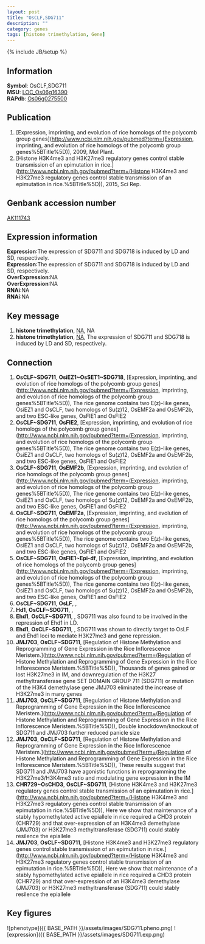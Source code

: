 ```yaml
---
layout: post
title: "OsCLF,SDG711"
description: ""
category: genes
tags: [histone trimethylation, Gene]
---
```

{% include JB/setup %}

## Information
__Symbol__: OsCLF,SDG711  
__MSU__: [LOC_Os06g16390](http://rice.plantbiology.msu.edu/cgi-bin/ORF_infopage.cgi?orf=LOC_Os06g16390)  
__RAPdb__: [Os06g0275500](http://rapdb.dna.affrc.go.jp/viewer/gbrowse_details/irgsp1?name=Os06g0275500)  

## Publication
1. [Expression, imprinting, and evolution of rice homologs of the polycomb group genes](http://www.ncbi.nlm.nih.gov/pubmed?term=(Expression, imprinting, and evolution of rice homologs of the polycomb group genes%5BTitle%5D)), 2009, Mol Plant.
2. [Histone H3K4me3 and H3K27me3 regulatory genes control stable transmission of an epimutation in rice.](http://www.ncbi.nlm.nih.gov/pubmed?term=(Histone H3K4me3 and H3K27me3 regulatory genes control stable transmission of an epimutation in rice.%5BTitle%5D)), 2015, Sci Rep.

## Genbank accession number
[AK111743](http://www.ncbi.nlm.nih.gov/nuccore/AK111743)

## Expression information
__Expression__:The expression of SDG711 and SDG718 is induced by LD and SD, respectively.  
__Expression__:The expression of SDG711 and SDG718 is induced by LD and SD, respectively.  
__OverExpression__:NA  
__OverExpression__:NA  
__RNAi__:NA  
__RNAi__:NA  

## Key message
1. __histone trimethylation__, [NA](http://www.ncbi.nlm.nih.gov/pubmed?term=(NA%5BTitle%5D)), NA
2. __histone trimethylation__, [NA](http://www.ncbi.nlm.nih.gov/pubmed?term=(NA%5BTitle%5D)), The expression of SDG711 and SDG718 is induced by LD and SD, respectively.

## Connection
1. __OsCLF~SDG711__, __OsiEZ1~OsSET1~SDG718__, [Expression, imprinting, and evolution of rice homologs of the polycomb group genes](http://www.ncbi.nlm.nih.gov/pubmed?term=(Expression, imprinting, and evolution of rice homologs of the polycomb group genes%5BTitle%5D)),  The rice genome contains two E(z)-like genes, OsiEZ1 and OsCLF, two homologs of Su(z)12, OsEMF2a and OsEMF2b, and two ESC-like genes, OsFIE1 and OsFIE2
2. __OsCLF~SDG711__, __OsFIE2__, [Expression, imprinting, and evolution of rice homologs of the polycomb group genes](http://www.ncbi.nlm.nih.gov/pubmed?term=(Expression, imprinting, and evolution of rice homologs of the polycomb group genes%5BTitle%5D)),  The rice genome contains two E(z)-like genes, OsiEZ1 and OsCLF, two homologs of Su(z)12, OsEMF2a and OsEMF2b, and two ESC-like genes, OsFIE1 and OsFIE2
3. __OsCLF~SDG711__, __OsEMF2b__, [Expression, imprinting, and evolution of rice homologs of the polycomb group genes](http://www.ncbi.nlm.nih.gov/pubmed?term=(Expression, imprinting, and evolution of rice homologs of the polycomb group genes%5BTitle%5D)),  The rice genome contains two E(z)-like genes, OsiEZ1 and OsCLF, two homologs of Su(z)12, OsEMF2a and OsEMF2b, and two ESC-like genes, OsFIE1 and OsFIE2
4. __OsCLF~SDG711__, __OsEMF2a__, [Expression, imprinting, and evolution of rice homologs of the polycomb group genes](http://www.ncbi.nlm.nih.gov/pubmed?term=(Expression, imprinting, and evolution of rice homologs of the polycomb group genes%5BTitle%5D)),  The rice genome contains two E(z)-like genes, OsiEZ1 and OsCLF, two homologs of Su(z)12, OsEMF2a and OsEMF2b, and two ESC-like genes, OsFIE1 and OsFIE2
5. __OsCLF~SDG711__, __OsFIE1~Epi-df__, [Expression, imprinting, and evolution of rice homologs of the polycomb group genes](http://www.ncbi.nlm.nih.gov/pubmed?term=(Expression, imprinting, and evolution of rice homologs of the polycomb group genes%5BTitle%5D)),  The rice genome contains two E(z)-like genes, OsiEZ1 and OsCLF, two homologs of Su(z)12, OsEMF2a and OsEMF2b, and two ESC-like genes, OsFIE1 and OsFIE2
6. __OsCLF~SDG711__, __OsLF__, [](http://www.ncbi.nlm.nih.gov/pubmed?term=(%5BTitle%5D)), 
7. __Hd1__, __OsCLF~SDG711__, [](http://www.ncbi.nlm.nih.gov/pubmed?term=(%5BTitle%5D)), 
8. __Ehd1__, __OsCLF~SDG711__, [](http://www.ncbi.nlm.nih.gov/pubmed?term=(%5BTitle%5D)), SDG711 was also found to be involved in the repression of Ehd1 in LD.
9. __Ehd1__, __OsCLF~SDG711__, [](http://www.ncbi.nlm.nih.gov/pubmed?term=(%5BTitle%5D)), SDG711 was shown to directly target to OsLF and Ehd1 loci to mediate H3K27me3 and gene repression.
10. __JMJ703__, __OsCLF~SDG711__, [Regulation of Histone Methylation and Reprogramming of Gene Expression in the Rice Inflorescence Meristem.](http://www.ncbi.nlm.nih.gov/pubmed?term=(Regulation of Histone Methylation and Reprogramming of Gene Expression in the Rice Inflorescence Meristem.%5BTitle%5D)),  Thousands of genes gained or lost H3K27me3 in IM, and downregulation of the H3K27 methyltransferase gene SET DOMAIN GROUP 711 (SDG711) or mutation of the H3K4 demethylase gene JMJ703 eliminated the increase of H3K27me3 in many genes
11. __JMJ703__, __OsCLF~SDG711__, [Regulation of Histone Methylation and Reprogramming of Gene Expression in the Rice Inflorescence Meristem.](http://www.ncbi.nlm.nih.gov/pubmed?term=(Regulation of Histone Methylation and Reprogramming of Gene Expression in the Rice Inflorescence Meristem.%5BTitle%5D)),  Double knockdown/knockout of SDG711 and JMJ703 further reduced panicle size
12. __JMJ703__, __OsCLF~SDG711__, [Regulation of Histone Methylation and Reprogramming of Gene Expression in the Rice Inflorescence Meristem.](http://www.ncbi.nlm.nih.gov/pubmed?term=(Regulation of Histone Methylation and Reprogramming of Gene Expression in the Rice Inflorescence Meristem.%5BTitle%5D)),  These results suggest that SDG711 and JMJ703 have agonistic functions in reprogramming the H3K27me3/H3K4me3 ratio and modulating gene expression in the IM
13. __CHR729~OsCHD3__, __OsCLF~SDG711__, [Histone H3K4me3 and H3K27me3 regulatory genes control stable transmission of an epimutation in rice.](http://www.ncbi.nlm.nih.gov/pubmed?term=(Histone H3K4me3 and H3K27me3 regulatory genes control stable transmission of an epimutation in rice.%5BTitle%5D)),  Here we show that maintenance of a stably hypomethylated active epiallele in rice required a CHD3 protein (CHR729) and that over-expression of an H3K4me3 demethylase (JMJ703) or H3K27me3 methyltransferase (SDG711) could stably resilence the epiallele
14. __JMJ703__, __OsCLF~SDG711__, [Histone H3K4me3 and H3K27me3 regulatory genes control stable transmission of an epimutation in rice.](http://www.ncbi.nlm.nih.gov/pubmed?term=(Histone H3K4me3 and H3K27me3 regulatory genes control stable transmission of an epimutation in rice.%5BTitle%5D)),  Here we show that maintenance of a stably hypomethylated active epiallele in rice required a CHD3 protein (CHR729) and that over-expression of an H3K4me3 demethylase (JMJ703) or H3K27me3 methyltransferase (SDG711) could stably resilence the epiallele

## Key figures
![phenotype]({{ BASE_PATH }}/assets/images/SDG711.pheno.png)
![expression]({{ BASE_PATH }}/assets/images/SDG711.exp.png)


